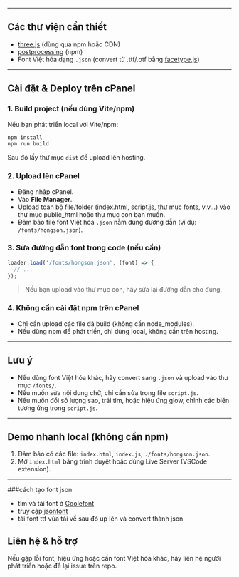 
---

## Các thư viện cần thiết

- [three.js](https://threejs.org/) (dùng qua npm hoặc CDN)
- [postprocessing](https://github.com/vanruesc/postprocessing) (npm)
- Font Việt hóa dạng `.json` (convert từ .ttf/.otf bằng [facetype.js](https://gero3.github.io/facetype.js/))

---

## Cài đặt & Deploy trên cPanel

### 1. Build project (nếu dùng Vite/npm)

Nếu bạn phát triển local với Vite/npm:
```bash
npm install
npm run build
```
Sau đó lấy thư mục `dist` để upload lên hosting.

### 2. Upload lên cPanel

- Đăng nhập cPanel.
- Vào **File Manager**.
- Upload toàn bộ file/folder (index.html, script.js, thư mục fonts, v.v...) vào thư mục public_html hoặc thư mục con bạn muốn.
- Đảm bảo file font Việt hóa `.json` nằm đúng đường dẫn (ví dụ: `/fonts/hongson.json`).

### 3. Sửa đường dẫn font trong code (nếu cần)

```js
loader.load('/fonts/hongson.json', (font) => {
  // ...
});
```
> Nếu bạn upload vào thư mục con, hãy sửa lại đường dẫn cho đúng.

### 4. Không cần cài đặt npm trên cPanel

- Chỉ cần upload các file đã build (không cần node_modules).
- Nếu dùng npm để phát triển, chỉ dùng local, không cần trên hosting.

---

## Lưu ý

- Nếu dùng font Việt hóa khác, hãy convert sang `.json` và upload vào thư mục `/fonts/`.
- Nếu muốn sửa nội dung chữ, chỉ cần sửa trong file `script.js`.
- Nếu muốn đổi số lượng sao, trái tim, hoặc hiệu ứng glow, chỉnh các biến tương ứng trong `script.js`.

---

## Demo nhanh local (không cần npm)

1. Đảm bảo có các file: `index.html`, `index.js`, `./fonts/hongson.json`.
2. Mở `index.html` bằng trình duyệt hoặc dùng Live Server (VSCode extension).

---
###cách tạo font json
- tìm và tải font ở [Goolefont](https://fonts.google.com/)
- truy cập [jsonfont](https://gero3.github.io/facetype.js/)
 - tải font ttf vừa tải về sau đó up lên và convert thành json


## Liên hệ & hỗ trợ

Nếu gặp lỗi font, hiệu ứng hoặc cần font Việt hóa khác, hãy liên hệ người phát triển hoặc để lại issue trên repo.
